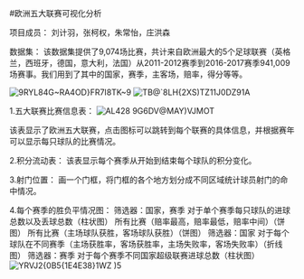 #欧洲五大联赛可视化分析


项目成员：
刘计羽，张柯权，朱常怡，庄洪森

数据集：
该数据集提供了9,074场比赛，共计来自欧洲最大的5个足球联赛（英格兰，西班牙，德国，意大利，法国）从2011-2012赛季到2016-2017赛季941,009场赛事。我们用到了其中的国家，赛季，主客场，赔率，得分等等。

![9RYL84G~RA4OD}FR7I8TK~9](https://user-images.githubusercontent.com/87868159/205501062-6da4a165-431a-428a-b4aa-d4f2ede7a84e.jpg)
![TB@`8LH{2XS)TZ11J0DZ91A](https://user-images.githubusercontent.com/87868159/205501067-f875bf1d-d8f5-4b40-be71-6892d4dd4c4d.jpg)



1.五大联赛比赛信息表：
![AL428 9$G6$DV@MAY)VJMOT](https://user-images.githubusercontent.com/87868159/205501052-3a338a29-142e-414e-b18d-f650ea019b6d.jpg)


该表显示了欧洲五大联赛，点击图标可以跳转到每个联赛的具体信息，并根据赛年可以显示每只球队的比赛情况。

2.积分流动表：
该表显示每个赛季从开始到结束每个球队的积分变化。

3.射门位置：
画一个门框，将门框的各个地方划分成不同区域统计球员射门的命中情况。

4.每个赛季的胜负平情况图：
筛选器：国家，赛季
对于单个赛季每只球队的进球总数以及丢球总数（柱状图）
所有比赛（赔率最高，赔率最低，赔率中间）（饼图）
所有比赛（主场球队获胜，客场球队获胜）（饼图）
筛选器：国家
对于每个球队在不同赛季（主场获胜率，客场获胜率，主场失败率，客场失败率）（折线图）
筛选器：赛季
对于每个赛季不同国家超级联赛进球总数（柱状图）
![YRVJ2{0B5{1E4E38}1WZ )5](https://user-images.githubusercontent.com/87868159/205501072-0c0f0e93-c366-4149-9a82-fea7655fa871.jpg)
